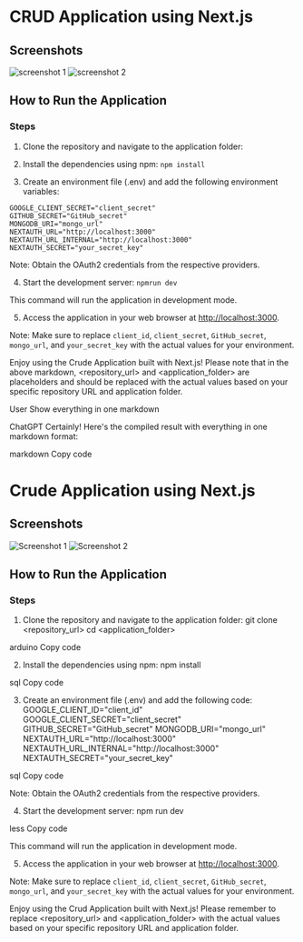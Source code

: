 # CRUD Application using Next.js

## Screenshots

![screenshot 1](screenshot1.png)
![screenshot 2](screenshot2.png)

## How to Run the Application

### Steps

1. Clone the repository and navigate to the application folder:

2. Install the dependencies using npm:
   ```npm install```
3. Create an environment file (.env)  and add the following environment variables:

```GOOGLE_CLIENT_ID="client_id"
GOOGLE_CLIENT_SECRET="client_secret"
GITHUB_SECRET="GitHub_secret"
MONGODB_URI="mongo_url"
NEXTAUTH_URL="http://localhost:3000"
NEXTAUTH_URL_INTERNAL="http://localhost:3000"
NEXTAUTH_SECRET="your_secret_key"
```

Note: Obtain the OAuth2 credentials from the respective providers.

4. Start the development server:
   ```npmrun dev```

This command will run the application in development mode.

5. Access the application in your web browser at [http://localhost:3000](http://localhost:3000).

Note: Make sure to replace `client_id`, `client_secret`, `GitHub_secret`, `mongo_url`, and `your_secret_key` with the actual values for your environment.

Enjoy using the Crude Application built with Next.js!
Please note that in the above markdown, <repository_url> and <application_folder> are placeholders and should be replaced with the actual values based on your specific repository URL and application folder.





User
Show everything in one markdown 

ChatGPT
Certainly! Here's the compiled result with everything in one markdown format:

markdown
Copy code
# Crude Application using Next.js

## Screenshots

![Screenshot 1](screenshot1.png)
![Screenshot 2](screenshot2.png)

## How to Run the Application

### Steps

1. Clone the repository and navigate to the application folder:
git clone <repository_url>
cd <application_folder>

arduino
Copy code

2. Install the dependencies using npm:
npm install

sql
Copy code

3. Create an environment file (.env) and add the following code:
GOOGLE_CLIENT_ID="client_id"
GOOGLE_CLIENT_SECRET="client_secret"
GITHUB_SECRET="GitHub_secret"
MONGODB_URI="mongo_url"
NEXTAUTH_URL="http://localhost:3000"
NEXTAUTH_URL_INTERNAL="http://localhost:3000"
NEXTAUTH_SECRET="your_secret_key"

sql
Copy code

Note: Obtain the OAuth2 credentials from the respective providers.

4. Start the development server:
npm run dev

less
Copy code

This command will run the application in development mode.

5. Access the application in your web browser at [http://localhost:3000](http://localhost:3000).

Note: Make sure to replace `client_id`, `client_secret`, `GitHub_secret`, `mongo_url`, and `your_secret_key` with the actual values for your environment.

Enjoy using the Crud Application built with Next.js!
Please remember to replace <repository_url> and <application_folder> with the actual values based on your specific repository URL and application folder.



